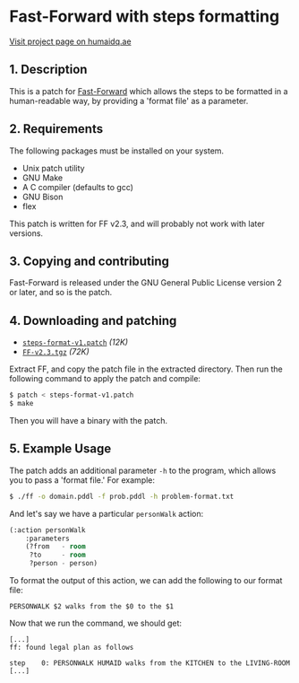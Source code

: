 # Fast-Forward with steps formatting
[Visit project page on humaidq.ae](https://humaidq.ae/projects/ff-format-patch/)
## 1. Description

This is a patch for [Fast-Forward](https://fai.cs.uni-saarland.de/hoffmann/ff.html)
which allows the steps to be formatted in a human-readable way, by providing a
'format file' as a parameter.

## 2. Requirements

The following packages must be installed on your system.

- Unix patch utility
- GNU Make
- A C compiler (defaults to gcc)
- GNU Bison
- flex

This patch is written for FF v2.3, and will probably not work with later
versions.

## 3. Copying and contributing

Fast-Forward is released under the GNU General Public License version 2 or
later, and so is the patch.

## 4. Downloading and patching

- [`steps-format-v1.patch`](steps-format-v1.patch) *(12K)*
- [`FF-v2.3.tgz`](https://fai.cs.uni-saarland.de/hoffmann/ff/FF-v2.3.tgz)
	*(72K)*

Extract FF, and copy the patch file in the extracted directory. Then run the
following command to apply the patch and compile:

```sh
$ patch < steps-format-v1.patch
$ make
```
Then you will have a binary with the patch.

## 5. Example Usage

The patch adds an additional parameter `-h` to the program, which allows you
to pass a 'format file.' For example:

```sh
$ ./ff -o domain.pddl -f prob.pddl -h problem-format.txt
```

And let's say we have a particular `personWalk` action:
```lisp
(:action personWalk
	:parameters
	(?from   - room
	 ?to     - room
	 ?person - person)
```
To format the output of this action, we can add the following to our format
file:
```text
PERSONWALK $2 walks from the $0 to the $1
```
Now that we run the command, we should get:
```text
[...]
ff: found legal plan as follows

step    0: PERSONWALK HUMAID walks from the KITCHEN to the LIVING-ROOM
[...]
```

